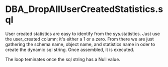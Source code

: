 # DBA_DropAllUserCreatedStatistics.sql

User created statistics are easy to identify from the sys.statistics. Just use the user_created column; it's either a 1 or a zero. From there we are just gathering the schema name, object name, and statistics name in oder to create the dynamic sql string. Once assembled, it is executed.

The loop teminates once the sql string has a Null value.